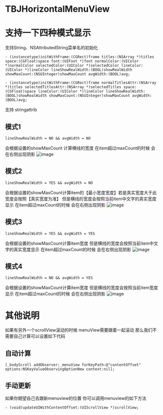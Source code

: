# TBJHorizontalMenuView

# 支持一下四种模式显示 

支持String、NSAttributedString菜单名的初始化

````
- (instancetype)initWithFrame:(CGRect)frame titles:(NSArray *)titles space:(CGFloat)space font:(UIFont *)font normalColor:(UIColor *)normalColor selectedColor:(UIColor *)selectedColor lineColor:(UIColor *)lineColor lineShowRealWidth:(BOOL)showRealWidth showMaxCount:(NSUInteger)showMaxCount avgWidth:(BOOL)avg;

- (instancetype)initWithFrame:(CGRect)frame normalTitlesAttr:(NSArray *)titles selectedTitlesAttr:(NSArray *)selectedTitles space:(CGFloat)space lineColor:(UIColor *)lineColor lineShowRealWidth:(BOOL)showRealWidth showMaxCount:(NSUInteger)showMaxCount avgWidth:(BOOL)avg;
````
支持 stringattrib
 
 
## 模式1
````
lineShowRealWidth = NO && avgWidth = NO
````
会根据设置的showMaxCount 计算横线的宽度
在item超过maxCount的时候 会在右侧出现阴影
 ![image](https://github.com/Loxe/TBJHorizontalMenuView/raw/master/gif/1.gif)
 
## 模式2
````
lineShowRealWidth = YES && avgWidth = NO
````
会根据设置的showMaxCount计算item的【最小宽度宽度】若是真实宽度大于此宽度会按照【真实宽度为准】 
但是横线的宽度会按照当前item中文字的真实宽度显示
在item超过maxCount的时候 会在右侧出现阴影
 ![image](https://github.com/Loxe/TBJHorizontalMenuView/raw/master/gif/2.gif)

## 模式3
````
lineShowRealWidth = YES && avgWidth = YES
````
会根据设置的showMaxCount计算item宽度 但是横线的宽度会按照当前item中文字的真实宽度显示
在item超过maxCount的时候 会在右侧出现阴影
 ![image](https://github.com/Loxe/TBJHorizontalMenuView/raw/master/gif/3.gif)

## 模式4
````
lineShowRealWidth = NO && avgWidth = YES
````
会根据设置的showMaxCount计算item宽度 
但是横线的宽度会按照当前item宽度显示 
在item超过maxCount的时候 会在右侧出现阴影
 ![image](https://github.com/Loxe/TBJHorizontalMenuView/raw/master/gif/4.gif)
 
# 其他说明

如果有另外一个scrollView滚动的时候 menuView需要跟着一起滚动 那么我们不需要自己计算可以设置如下代码
## 自动计算
````
[_bodyScroll addObserver:_menuView forKeyPath:@"contentOffset" options:NSKeyValueObservingOptionNew context:nil];
````

## 手动更新
如果你期望自己去跟新menuview的位置 你可以调用menuview的如下方法
````
- (void)updateUIWithContentOffset:(UIScrollView *)scrollView;
````
